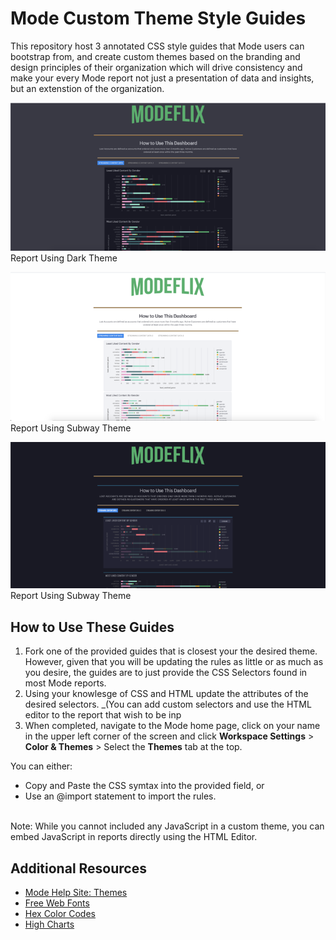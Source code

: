 # Mode Custom Theme Style Guides 
This repository host 3 annotated  CSS style guides that Mode users can bootstrap from, and create custom themes based on the branding and design principles of their organization which will drive consistency and make your every Mode report not just a presentation of data and insights, but an extenstion of the organization. 

![Report Using Dark Theme](https://github.com/ModeSolutionsSandbox/styling/blob/7c13b948ca6c8edb6a4958a6080d362edd05d5d0/Report%20Using%20Dark%20Theme.png)<br>
Report Using Dark Theme


![Report Using Subway Theme](https://github.com/ModeSolutionsSandbox/styling/blob/7c13b948ca6c8edb6a4958a6080d362edd05d5d0/Report%20Using%20Gray%20Theme.png)<br>
Report Using Subway Theme

![Report Using Subway Theme](https://github.com/ModeSolutionsSandbox/styling/blob/7c13b948ca6c8edb6a4958a6080d362edd05d5d0/Report%20Using%20Subway%20Theme.png)<br>
Report Using Subway Theme

## How to Use These Guides
1. Fork one of the provided guides that is closest your the desired theme. However, given that you will be updating the rules as little or as much as you desire, the guides are to just provide the CSS Selectors found in most Mode reports. 
2. Using your knowlesge of CSS and HTML update the attributes of the desired selectors. _(You can add custom selectors and use the HTML editor to the report that wish to be inp
3. When completed, navigate to the Mode home page, click on your name in the upper left corner of the screen and click **Workspace Settings** > **Color & Themes** > Select the **Themes** tab at the top.

You can either:

 - Copy and Paste the CSS symtax into the provided field, or 
 - Use an @import statement to import the rules. 
<br>
Note: While you cannot included any JavaScript in a custom theme, you can embed JavaScript in reports directly using the HTML Editor.


## Additional Resources 
- [Mode Help Site: Themes](https://mode.com/help/articles/organizations/#report-themes)
- [Free Web Fonts](https://fonts.google.com/)
- [Hex Color Codes](https://htmlcolorcodes.com/)
- [High Charts](https://api.highcharts.com/class-reference/)
